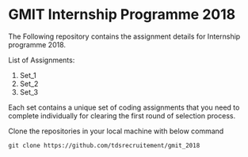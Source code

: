 # GMIT Internship Programme 2018

The Following repository contains the assignment details for Internship programme 2018.

List of Assignments:

1. Set_1 
2. Set_2
3. Set_3

Each set contains a unique set of coding assignments that you need to complete individually  for clearing the first round of selection process.

Clone the repositories in your local machine with below command

`git clone https://github.com/tdsrecruitement/gmit_2018`
